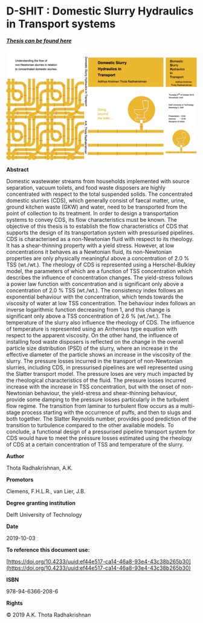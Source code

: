 # D-SHIT : Domestic Slurry Hydraulics in Transport systems

[***Thesis can be found here***](https://repository.tudelft.nl/islandora/object/uuid%3Aef44e517-ca14-46a8-93e4-43c38b265b30?collection=research)

![D-SHIT](../../static/assets/dshit.jpg)

**Abstract**

Domestic wastewater streams from households implemented with source separation, vacuum toilets, and food waste disposers are highly concentrated with respect to the total suspended solids. The concentrated domestic slurries (CDS), which generally consist of faecal matter, urine, ground kitchen waste (GKW) and water, need to be transported from the point of collection to its treatment. In order to design a transportation systems to convey CDS, its flow characteristics must be known. The objective of this thesis is to establish the flow characteristics of CDS that supports the design of its transportation system with pressurised pipelines. CDS is characterised as a non-Newtonian fluid with respect to its rheology. It has a shear-thinning property with a yield stress. However, at low concentrations it behaves as a Newtonian fluid, its non-Newtonian properties are only physically meaningful above a concentration of 2.0 % TSS (wt./wt.). The rheology of CDS is represented using a Herschel-Bulkley model, the parameters of which are a function of TSS concentration which describes the influence of concentration changes. The yield-stress follows a power law function with concentration and is significant only above a concentration of 2.0 % TSS (wt./wt.). The consistency index follows an exponential behaviour with the concentration, which tends towards the viscosity of water at low TSS concentration. The behaviour index follows an inverse logarithmic function decreasing from 1, and this change is significant only above a TSS concentration of 2.6 % (wt./wt.). The temperature of the slurry also influence the rheology of CDS. The influence of temperature is represented using an Arrhenius type equation with respect to the apparent viscosity. On the other hand, the influence of installing food waste disposers is reflected on the change in the overall particle size distribution (PSD) of the slurry, where an increase in the effective diameter of the particle shows an increase in the viscosity of the slurry. The pressure losses incurred in the transport of non-Newtonian slurries, including CDS, in pressurised pipelines are well represented using the Slatter transport model. The pressure loses are very much impacted by the rheological characteristics of the fluid. The pressure losses incurred increase with the increase in TSS concentration, but with the onset of non-Newtonian behaviour, the yield-stress and shear-thinning behaviour, provide some damping to the pressure losses particularly in the turbulent flow regime. The transition from laminar to turbulent flow occurs as a multi-stage process starting with the occurrence of puffs, and then to slugs and both together. The Slatter Reynolds number, provides good prediction of the transition to turbulence compared to the other available models. To conclude, a functional design of a pressurised pipeline transport system for CDS would have to meet the pressure losses estimated using the rheology of CDS at a certain concentration of TSS and temperature of the slurry.

**Author**

Thota Radhakrishnan, A.K.

**Promotors**

Clemens, F.H.L.R., van Lier, J.B.

**Degree granting institution**

Delft University of Technology

**Date**

2019-10-03

**To reference this document use:**

[https://doi.org/10.4233/uuid:ef44e517-ca14-46a8-93e4-43c38b265b30](https://doi.org/10.4233/uuid:ef44e517-ca14-46a8-93e4-43c38b265b30)

**ISBN**

978-94-6366-208-6

**Rights**

© 2019 A.K. Thota Radhakrishnan